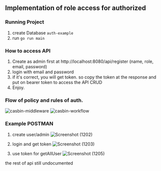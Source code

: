 ## Implementation of role access for authorized


### Running Project

1. create Database `auth-example`
2. run `go run main`


### How to access API

1. Create as admin first at http://localhost:8080/api/register (name, role, email, password)
2. login with email and password
3. if it's correct, you will get token. so copy the token at the response and put on bearer token to access the API CRUD
4. Enjoy.

### Flow of policy and rules of auth.
![casbin-middleware](https://user-images.githubusercontent.com/67195019/168121705-0352b0a5-9e2c-4082-8173-86b6c93fda47.jpg)
![casbin-workflow](https://user-images.githubusercontent.com/67195019/168121723-7679e903-683a-4743-ba67-b8c76443bbee.jpg)

### Example POSTMAN
1. create user/admin
![Screenshot (1202)](https://user-images.githubusercontent.com/67195019/168120538-ed8a3938-6950-4714-8141-78f9f7cd16d9.png)

2. login and get token
![Screenshot (1203)](https://user-images.githubusercontent.com/67195019/168120865-ef878f9f-cf9a-4da5-80f8-e4b4f7aa6f78.png)

3. use token for getAllUser
![Screenshot (1205)](https://user-images.githubusercontent.com/67195019/168121117-263ab5ce-b170-425c-9ce8-cf804da9014e.png)

the rest of api still undocumented
